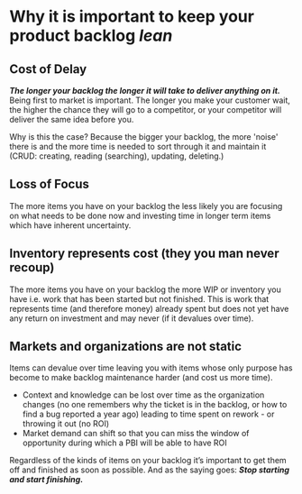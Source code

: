 # Why it is important to keep your product backlog _lean_

## Cost of Delay
_**The longer your backlog the longer it will take to deliver anything on it.**_
Being first to market is important. The longer you make your customer wait, the higher the chance they will go to a competitor, or your competitor will deliver the same idea before you.

Why is this the case? Because the bigger your backlog, the more 'noise' there is and the more time is needed to sort through it and maintain it (CRUD: creating, reading (searching), updating, deleting.)

## Loss of Focus
The more items you have on your backlog the less likely you are focusing on what needs to be done now and investing time in longer term items which have inherent uncertainty.

## Inventory represents cost (they you man never recoup)
The more items you have on your backlog the more WIP or inventory you have i.e. work that has been started but not finished. This is work that represents time (and therefore money) already spent but does not yet have any return on investment and may never (if it devalues over time).

## Markets and organizations are not static
Items can devalue over time leaving you with items whose only purpose has become to make backlog maintenance harder (and cost us more time).
* Context and knowledge can be lost over time as the organization changes (no one remembers why the ticket is in the backlog, or how to find a bug reported a year ago) leading to time spent on rework - or throwing it out (no ROI)
* Market demand can shift so that you can miss the window of opportunity during which a PBI will be able to have ROI

Regardless of the kinds of items on your backlog it’s important to get them off and finished as soon as possible.
And as the saying goes: _**Stop starting and start finishing.**_
